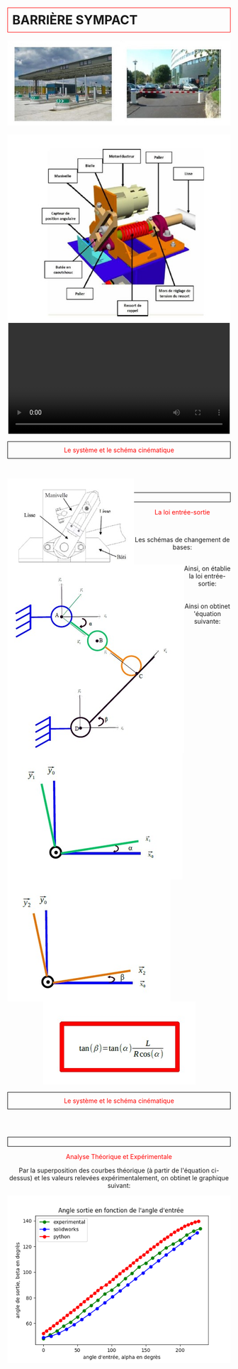 <html>
 <head>
    <meta charset="utf-8"/>
    <link href="style.css" rel="stylesheet" type="text/css"/>
 </head>
 <body>
  <h1 id="h1" style="border: 1px solid red; padding: 10px;"><b>BARRIÈRE SYMPACT</b></h1>
  <center><img src="im/1.jpg" /></center>
  <br>
  <center><img src="im/2.jpg"  />
  <br>
  <video controls width="500">
   <source src="/1.mp4" type="video/mp4" />
  </video>
  




  <p id="para2" style="border: 1px solid black; padding: 10px;"> <font style="color:red">Le système et le schéma cinématique</font></p>
  <br>
  <p id="para3">
  <center>  <img src="im/3.jpg" style="float:left;" /><img src="im/4.jpg" style="float:left;" /></center>
  </p>
  <br>
  <p id="para2" style="border: 1px solid black; padding: 10px;"><center> <font style="color:red">La loi entrée-sortie</font></center></p>
  <br>
  <p id="para3">
  Les schémas de changement de bases:
  <br><center >  <img src="im/5.jpg" style="float:left;" /><img src="im/6.jpg" style="float:left;" /></center>
  <br>
  Ainsi, on établie la loi entrée-sortie: 
  <br> <center><img scr="im/7.jpg"  /> </center>
  <br>
  Ainsi on obtinet 'équation suivante: 
  <br><img src="im/8.jpg"    />  
  </p>
   <p id="para3" style="border: 1px solid black; padding: 10px;"> <font style="color:red">Le système et le schéma cinématique</font></p>
   <br>
 
  <br>
  <p id="para3" style="border: 1px solid black; padding: 10px;"><center> <font style="color:red">Analyse Théorique et Expérimentale </font></center></p>
  <p id="para3">
  Par la superposition des courbes théorique (à partir de l'équation ci-dessus) et les valeurs relevées expérimentalement, on obtinet le graphique suivant:
  <br>
  <center><img src="im/Figure_1 (1).png"  />
 
  </p>
